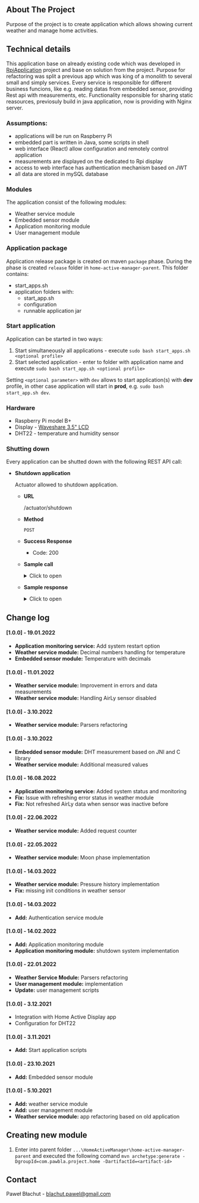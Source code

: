 ## About The Project

Purpose of the project is to create application which allows showing current weather and manage home activities. 

## Technical details

This application base on already existing code which was developed in [RpiApplication](https://github.com/pawbla/RpiApplication) project and base on solution from the project.
Purpose for refactoring was split a previous app which was king of a monolith to several small and simply services. Every service is responsible for different business funcions, like e.g. reading datas from embedded sensor, providing Rest api with measurements, etc. Functionality responsible for sharing static reasources, previosuly build in java application, now is providing with Nginx server. 

### Assumptions:
- applications will be run on Raspberry Pi
- embedded part is written in Java, some scripts in shell
- web interface (React) allow configuration and remotely control application
- measurements are displayed on the dedicated to Rpi display
- access to web interface has authentication mechanism based on JWT
- all data are stored in mySQL database

### Modules
The application consist of the following modules:
- Weather service module
- Embedded sensor module
- Application monitoring module
- User management module

### Application package
Application release package is created on maven `package` phase. 
During the phase is created `release` folder in `home-active-manager-parent`. 
This folder contains:
- start_apps.sh
- application folders with:
    - start_app.sh
    - configuration
    - runnable application jar

### Start application
Application can be started in two ways:
1. Start simultaneously all applications - execute `sudo bash start_apps.sh <optional profile>` 
2. Start selected application - enter to folder with application name and execute `sudo bash start_app.sh <optional profile>`

Setting `<optional parameter>` with `dev` allows to start application(s) with **dev** profile, in other case application will
start in **prod**, e.g. `sudo bash start_app.sh dev`.

### Hardware
- Raspberry Pi model B+
- Display - [Waveshare 3.5" LCD](https://www.waveshare.com/wiki/3.5inch_RPi_LCD_(B))  
- DHT22 - temperature and humidity sensor

### Shutting down
Every application can be shutted down with the following REST API call:
- **Shutdown application**

  Actuator allowed to shutdown application.
  * **URL**

    /actuator/shutdown
  * **Method**

    `POST`

  * **Success Response**
    * Code: 200

  * **Sample call**
     <details>
     <summary>Click to open </summary>

     ```shell
     curl --location --request POST 'http://localhost:8083/actuator/shutdown'
     ```
     </details>   

  * **Sample response**
      <details>
      <summary>Click to open </summary>

      ```json
      {
        "message": "Shutting down, bye..."
      }
      ```
      </details>

## Change log
#### [1.0.0] - 19.01.2022

* **Application monitoring service:** Add system restart option
* **Weather service module:** Decimal numbers handling for temperature
* **Embedded sensor module:** Temperature with decimals

#### [1.0.0] - 11.01.2022
* **Weather service module:** Improvement in errors and data measurements
* **Weather service module:** Handling AirLy sensor disabled

#### [1.0.0] - 3.10.2022
* **Weather service module:** Parsers refactoring

#### [1.0.0] - 3.10.2022
* **Embedded sensor module:** DHT measurement based on JNI and C library
* **Weather service module:** Additional measured values  

#### [1.0.0] - 16.08.2022
* **Application monitoring service:** Added system status and monitoring
* **Fix:** Issue with refreshing error status in weather module
* **Fix:** Not refreshed AirLy data when sensor was inactive before

#### [1.0.0] - 22.06.2022
* **Weather service module:** Added request counter

#### [1.0.0] - 22.05.2022
* **Weather service module:** Moon phase implementation

#### [1.0.0] - 14.03.2022
* **Weather service module:** Pressure history implementation
* **Fix:** missing init conditions in weather sensor 

#### [1.0.0] - 14.03.2022
* **Add:** Authentication service module

#### [1.0.0] - 14.02.2022
* **Add:** Application monitoring module
* **Application monitoring module:** shutdown system implementation

#### [1.0.0] - 22.01.2022
* **Weather Service Module:** Parsers refactoring
* **User management module:** implementation
* **Update:** user management scripts

#### [1.0.0] - 3.12.2021
* Integration with Home Active Display app
* Configuration for DHT22

#### [1.0.0] - 3.11.2021
* **Add:** Start application scripts

#### [1.0.0] - 23.10.2021
* **Add:** Embedded sensor module

#### [1.0.0] - 5.10.2021
* **Add:** weather service module
* **Add:** user management module
* **Weather service module:** app refactoring based on old application

## Creating new module

1. Enter into parent folder `...\HomeActiveManager\home-active-manager-parent` and executed the following comand `mvn archetype:generate -DgroupId=com.pawbla.project.home -DartifactId=<artifact-id>` 
  

## Contact

Paweł Błachut - blachut.pawel@gmail.com